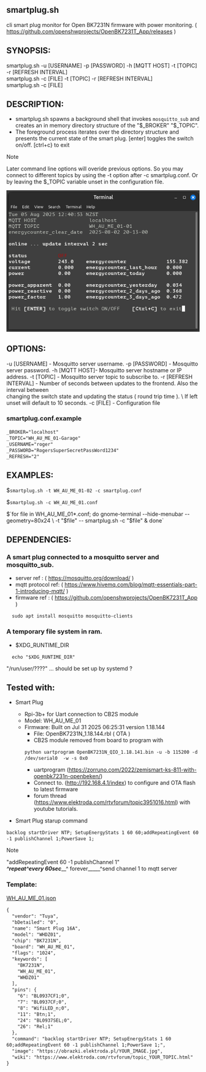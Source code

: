 ## smartplug.sh
  cli smart plug monitor for Open BK7231N firmware with power monitoring. ( https://github.com/openshwprojects/OpenBK7231T_App/releases )

## SYNOPSIS:
smartplug.sh -u [USERNAME] -p [PASSWORD] -h [MQTT HOST] -t [TOPIC] -r [REFRESH INTERVAL] \
smartplug.sh -c [FILE] -t [TOPIC] -r [REFRESH INTERVAL] \
smartplug.sh -c [FILE]
## DESCRIPTION:

- smartplug.sh spawns a background shell that invokes `mosquitto_sub` and creates an in memory directory structure of the "$_BROKER" "$_TOPIC".
- The foreground process iterates over the directory structure and presents the current state of the smart plug. [enter] toggles the switch on/off. [ctrl+c} to exit
> [!NOTE]
> Later command line options will overide previous options. So you may connect to different topics by using the -t option after -c smartplug.conf. Or by leaving the $_TOPIC variable unset in the configuration file.

<img alt="Smart_Plug sh" src="Smart_Plug.sh.png" />

## OPTIONS:

-u [USERNAME] - Mosquitto server username.
-p [PASSWORD] - Mosquitto server password.
-h [MQTT HOST]- Mosquitto server hostname or IP address.
-t [TOPIC]    - Mosquitto server topic to subscribe to.
-r [REFRESH INTERVAL] - Number of seconds between updates to the frontend. Also the interval between \
changing the switch state and updating the status ( round trip time ).  \ If left unset will default to 10 seconds.
-c [FILE] - Configuration file
### smartplug.conf.example

```
_BROKER="localhost"
_TOPIC="WH_AU_ME_01-Garage"
_USERNAME="roger"
_PASSWORD="RogersSuperSecretPassWord1234"
_REFRESH="2"
```

## EXAMPLES:

$`smartplug.sh -t WH_AU_ME_01-02 -c smartplug.conf`

$`smartplug.sh -c WH_AU_ME_01.conf`

$`for file in WH_AU_ME_01*.conf; do gnome-terminal --hide-menubar --geometry=80x24 \
        -t "$file" -- smartplug.sh -c "$file" & done`

## DEPENDENCIES:

### A smart plug connected to a mosquitto server and mosquitto_sub.

- server ref : ( https://mosquitto.org/download/ )
- mqtt protocol ref: ( https://www.hivemq.com/blog/mqtt-essentials-part-1-introducing-mqtt/ )
- firmware ref : ( https://github.com/openshwprojects/OpenBK7231T_App )
```
  sudo apt install mosquitto mosquitto-clients
```

### A temporary file system in ram.

- $XDG_RUNTIME_DIR
```
  echo "$XDG_RUNTIME_DIR"
```
"/run/user/????" ... should be set up by systemd ?

## Tested with:

- Smart Plug
  - Rpi-3b+ for Uart connection to CB2S module 
  - Model: WH_AU_ME_01
  - Firmware: Built on Jul 31 2025 06:25:31 version 1.18.144
    - File: OpenBK7231N_1.18.144.rbl ( OTA )
    - CB2S module removed from board to program with
    ```
    python uartprogram OpenBK7231N_QIO_1.18.141.bin -u -b 115200 -d /dev/serial0  -w -s 0x0
    ```
    - uartprogram (https://zorruno.com/2022/zemismart-ks-811-with-openbk7231n-openbeken/)
    - Connect to. (http://192.168.4.1/index) to configure and OTA flash to latest firmware 
    - forum thread (https://www.elektroda.com/rtvforum/topic3951016.html) with youtube tutorials.

- Smart Plug starup command
```
backlog startDriver NTP; SetupEnergyStats 1 60 60;addRepeatingEvent 60 -1 publishChannel 1;PowerSave 1;
```
> [!NOTE] 
> "addRepeatingEvent 60               -1         publishChannel 1" \
>________^repeat_____^every 60sec_____^ forever_____^send channel 1 to mqtt server
### Template:
[WH_AU_ME_01.json](WH_AU_ME_01.json)
```
{
  "vendor": "Tuya",
  "bDetailed": "0",
  "name": "Smart Plug 16A",
  "model": "WHDZ01",
  "chip": "BK7231N",
  "board": "WH_AU_ME_01",
  "flags": "1024",
  "keywords": [
    "BK7231N",
    "WH_AU_ME_01",
    "WHDZ01"
  ],
  "pins": {
    "6": "BL0937CF1;0",
    "7": "BL0937CF;0",
    "8": "WifiLED_n;0",
    "11": "Btn;1",
    "24": "BL0937SEL;0",
    "26": "Rel;1"
  },
  "command": "backlog startDriver NTP; SetupEnergyStats 1 60 60;addRepeatingEvent 60 -1 publishChannel 1;PowerSave 1;",
  "image": "https://obrazki.elektroda.pl/YOUR_IMAGE.jpg",
  "wiki": "https://www.elektroda.com/rtvforum/topic_YOUR_TOPIC.html"
}
```


